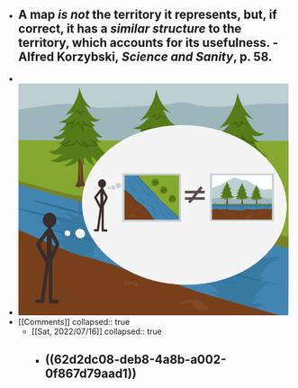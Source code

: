 - A map *is not* the territory it represents, but, if correct, it has a *similar structure* to the territory, which accounts for its usefulness. - Alfred Korzybski, *Science and Sanity*, p. 58.
	-
-
- ![Map is not the territory](../assets/I-2_1657980509249_0.jpg)
- [[Comments]]
  collapsed:: true
	- [[Sat, 2022/07/16]]
	  collapsed:: true
		- ((62d2dc08-deb8-4a8b-a002-0f867d79aad1))
			-